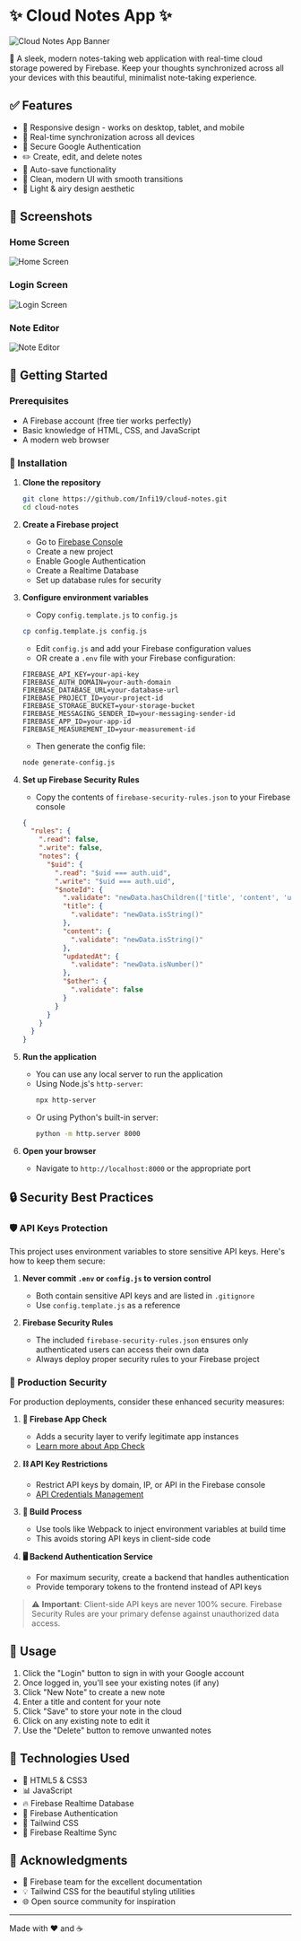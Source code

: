# ✨ Cloud Notes App ✨

![Cloud Notes App Banner](screenshots/home-screen.png)

📝 A sleek, modern notes-taking web application with real-time cloud storage powered by Firebase. Keep your thoughts synchronized across all your devices with this beautiful, minimalist note-taking experience.

## ✅ Features

- 📱 Responsive design - works on desktop, tablet, and mobile
- 🔄 Real-time synchronization across all devices
- 🔐 Secure Google Authentication
- ✏️ Create, edit, and delete notes
- 💾 Auto-save functionality
- 🌈 Clean, modern UI with smooth transitions
- 🌙 Light & airy design aesthetic

## 📸 Screenshots

### Home Screen
![Home Screen](screenshots/home-screen.png)

### Login Screen
![Login Screen](screenshots/login-screen.png)

### Note Editor
![Note Editor](screenshots/note-editor.png)

## 🚀 Getting Started

### Prerequisites

- A Firebase account (free tier works perfectly)
- Basic knowledge of HTML, CSS, and JavaScript
- A modern web browser

### 🔧 Installation

1. **Clone the repository**
   ```bash
   git clone https://github.com/Infi19/cloud-notes.git
   cd cloud-notes
   ```

2. **Create a Firebase project**
   - Go to [Firebase Console](https://console.firebase.google.com/)
   - Create a new project
   - Enable Google Authentication
   - Create a Realtime Database
   - Set up database rules for security

3. **Configure environment variables**
   - Copy `config.template.js` to `config.js`
   ```bash
   cp config.template.js config.js
   ```
   - Edit `config.js` and add your Firebase configuration values
   - OR create a `.env` file with your Firebase configuration:
   ```
   FIREBASE_API_KEY=your-api-key
   FIREBASE_AUTH_DOMAIN=your-auth-domain
   FIREBASE_DATABASE_URL=your-database-url
   FIREBASE_PROJECT_ID=your-project-id
   FIREBASE_STORAGE_BUCKET=your-storage-bucket
   FIREBASE_MESSAGING_SENDER_ID=your-messaging-sender-id
   FIREBASE_APP_ID=your-app-id
   FIREBASE_MEASUREMENT_ID=your-measurement-id
   ```
   - Then generate the config file:
   ```bash
   node generate-config.js
   ```

4. **Set up Firebase Security Rules**
   - Copy the contents of `firebase-security-rules.json` to your Firebase console
   ```json
   {
     "rules": {
       ".read": false,
       ".write": false,
       "notes": {
         "$uid": {
           ".read": "$uid === auth.uid",
           ".write": "$uid === auth.uid",
           "$noteId": {
             ".validate": "newData.hasChildren(['title', 'content', 'updatedAt'])",
             "title": {
               ".validate": "newData.isString()"
             },
             "content": {
               ".validate": "newData.isString()"
             },
             "updatedAt": {
               ".validate": "newData.isNumber()"
             },
             "$other": {
               ".validate": false
             }
           }
         }
       }
     }
   }
   ```

5. **Run the application**
   - You can use any local server to run the application
   - Using Node.js's `http-server`:
     ```bash
     npx http-server
     ```
   - Or using Python's built-in server:
     ```bash
     python -m http.server 8000
     ```

6. **Open your browser**
   - Navigate to `http://localhost:8000` or the appropriate port

## 🔒 Security Best Practices

### 🛡️ API Keys Protection

This project uses environment variables to store sensitive API keys. Here's how to keep them secure:

1. **Never commit `.env` or `config.js` to version control**
   - Both contain sensitive API keys and are listed in `.gitignore`
   - Use `config.template.js` as a reference

2. **Firebase Security Rules**
   - The included `firebase-security-rules.json` ensures only authenticated users can access their own data
   - Always deploy proper security rules to your Firebase project

### 🔐 Production Security

For production deployments, consider these enhanced security measures:

1. **🔑 Firebase App Check**
   - Adds a security layer to verify legitimate app instances
   - [Learn more about App Check](https://firebase.google.com/docs/app-check)

2. **⛓️ API Key Restrictions**
   - Restrict API keys by domain, IP, or API in the Firebase console
   - [API Credentials Management](https://console.cloud.google.com/apis/credentials)

3. **🔨 Build Process**
   - Use tools like Webpack to inject environment variables at build time
   - This avoids storing API keys in client-side code

4. **🖥️ Backend Authentication Service**
   - For maximum security, create a backend that handles authentication
   - Provide temporary tokens to the frontend instead of API keys

> ⚠️ **Important**: Client-side API keys are never 100% secure. Firebase Security Rules are your primary defense against unauthorized data access.

## 📱 Usage

1. Click the "Login" button to sign in with your Google account
2. Once logged in, you'll see your existing notes (if any)
3. Click "New Note" to create a new note
4. Enter a title and content for your note
5. Click "Save" to store your note in the cloud
6. Click on any existing note to edit it
7. Use the "Delete" button to remove unwanted notes

## 🧰 Technologies Used

- 🧩 HTML5 & CSS3
- 📊 JavaScript
- 🔥 Firebase Realtime Database
- 🔐 Firebase Authentication
- 🎨 Tailwind CSS
- 🔄 Firebase Realtime Sync

## 👏 Acknowledgments

- 🙏 Firebase team for the excellent documentation
- 💡 Tailwind CSS for the beautiful styling utilities
- 🌐 Open source community for inspiration

---

Made with ❤️ and ☕ 